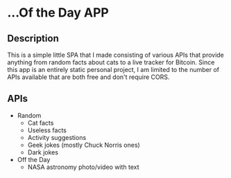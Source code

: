 # ...Of the Day APP

## Description
This is a simple little SPA that I made consisting of various APIs that provide anything from random facts about cats to a live tracker for Bitcoin. Since this app is an entirely static personal project, I am limited to the number of APIs available that are both free and don't require CORS.

## APIs
- Random
    - Cat facts
    - Useless facts
    - Activity suggestions
    - Geek jokes (mostly Chuck Norris ones)
    - Dark jokes
- Off the Day
    - NASA astronomy photo/video with text
